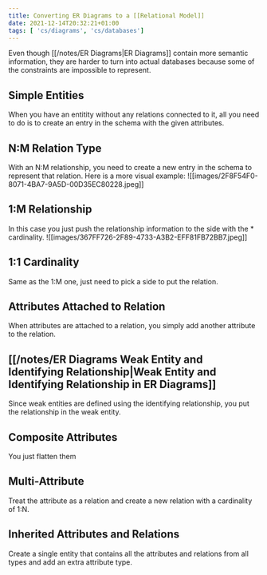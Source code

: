 ```yaml
---
title: Converting ER Diagrams to a [[Relational Model]]
date: 2021-12-14T20:32:21+01:00
tags: [ 'cs/diagrams', 'cs/databases']
---
```

Even though [[/notes/ER Diagrams|ER Diagrams]] contain more semantic information, they are harder to turn into actual databases because some of the constraints are impossible to represent.

## Simple Entities
When you have an entitity without any relations connected to it, all you need to do is to create an entry in the schema with the given attributes.

## N:M Relation Type
With an N:M relationship, you need to create a new entry in the schema to represent that relation. Here is a more visual example:
![[images/2F8F54F0-8071-4BA7-9A5D-00D35EC80228.jpeg]]

## 1:M Relationship
In this case you just push the relationship information to the side with the * cardinality.
![[images/367FF726-2F89-4733-A3B2-EFF81FB72BB7.jpeg]]

## 1:1 Cardinality
Same as the 1:M one, just need to pick a side to put the relation.

## Attributes Attached to Relation
When attributes are attached to a relation, you simply add another attribute to the relation.

## [[/notes/ER Diagrams Weak Entity and Identifying Relationship|Weak Entity and Identifying Relationship in ER Diagrams]]
Since weak entities are defined using the identifying relationship, you put the relationship in the weak entity.

## Composite Attributes
You just flatten them

## Multi-Attribute
Treat the attribute as a relation and create a new relation with a cardinality of 1:N.

## Inherited Attributes and Relations
Create a single entity that contains all the attributes and relations from all types and add an extra attribute type.